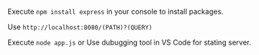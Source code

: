 Execute `npm install express` in your console to install packages.

Use `http://localhost:8080/(PATH)?(QUERY)`

Execute `node app.js` or Use dubugging tool in VS Code for stating server.